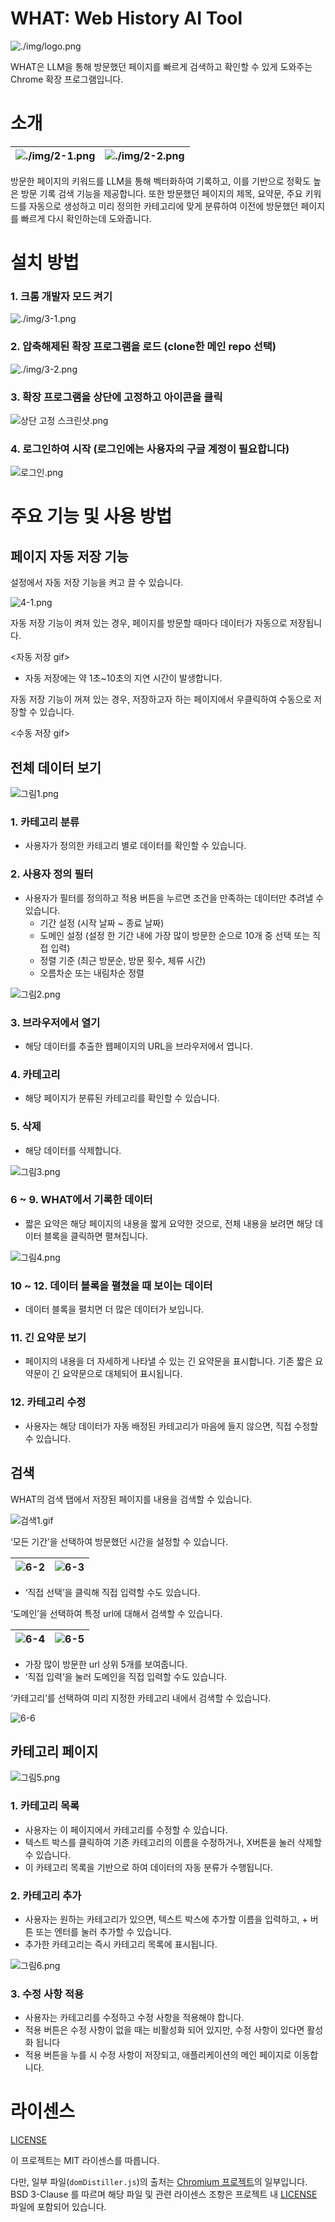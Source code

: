 # WHAT: Web History AI Tool

![./img/logo.png](./img/logo.png)

WHAT은 LLM을 통해 방문했던 페이지를 빠르게 검색하고 확인할 수 있게 도와주는 Chrome 확장 프로그램입니다. 

# 소개

![./img/2-1.png](./img/2-1.png) | ![./img/2-2.png](./img/2-2.png)
---|---|

방문한 페이지의 키워드를 LLM을 통해 벡터화하여 기록하고, 이를 기반으로 정확도 높은 방문 기록 검색 기능을 제공합니다. 또한 방문했던 페이지의 제목, 요약문, 주요 키워드를 자동으로 생성하고 미리 정의한 카테고리에 맞게 분류하여 이전에 방문했던 페이지를 빠르게 다시 확인하는데 도와줍니다.

# 설치 방법

### 1. 크롬 개발자 모드 켜기

![./img/3-1.png](./img/3-2.png)

### 2. 압축해제된 확장 프로그램을 로드 (clone한 메인 repo 선택)

![./img/3-2.png](./img/3-2.png)

### 3. 확장 프로그램을 상단에 고정하고 아이콘을 클릭

![상단 고정 스크린샷.png](https://prod-files-secure.s3.us-west-2.amazonaws.com/2b742df8-46ab-4276-a950-4cd1e4ed9f85/bfc79d29-8bff-439a-bfd1-720e4c5d6efe/%EC%83%81%EB%8B%A8_%EA%B3%A0%EC%A0%95_%EC%8A%A4%ED%81%AC%EB%A6%B0%EC%83%B7.png)

### 4. 로그인하여 시작 (로그인에는 사용자의 구글 계정이 필요합니다)

![로그인.png](https://prod-files-secure.s3.us-west-2.amazonaws.com/2b742df8-46ab-4276-a950-4cd1e4ed9f85/b95042c8-6157-4118-898d-cbcc2ffaab0c/%EB%A1%9C%EA%B7%B8%EC%9D%B8.png)

# 주요 기능 및 사용 방법

## 페이지 자동 저장 기능

설정에서 자동 저장 기능을 켜고 끌 수 있습니다.

![4-1.png](./img/4-1.png)

자동 저장 기능이 켜져 있는 경우, 페이지를 방문할 때마다 데이터가 자동으로 저장됩니다.

<자동 저장 gif>

- 자동 저장에는 약 1초~10초의 지연 시간이 발생합니다.

자동 저장 기능이 꺼져 있는 경우, 저장하고자 하는 페이지에서 우클릭하여 수동으로 저장할 수 있습니다.

<수동 저장 gif>

## 전체 데이터 보기

![그림1.png](https://prod-files-secure.s3.us-west-2.amazonaws.com/2b742df8-46ab-4276-a950-4cd1e4ed9f85/9d3c9b74-7ba9-4dbc-9135-a6b8438b821f/%EA%B7%B8%EB%A6%BC1.png)

### 1. 카테고리 분류

- 사용자가 정의한 카테고리 별로 데이터를 확인할 수 있습니다.

### 2. 사용자 정의 필터

- 사용자가 필터를 정의하고 적용 버튼을 누르면 조건을 만족하는 데이터만 추려낼 수 있습니다.
    - 기간 설정 (시작 날짜 ~ 종료 날짜)
    - 도메인 설정 (설정 한 기간 내에 가장 많이 방문한 순으로 10개 중 선택 또는 직접 입력)
    - 정렬 기준 (최근 방문순, 방문 횟수, 체류 시간)
    - 오름차순 또는 내림차순 정렬

![그림2.png](https://prod-files-secure.s3.us-west-2.amazonaws.com/2b742df8-46ab-4276-a950-4cd1e4ed9f85/b9bdc9be-01f3-459a-aa51-36a17bd65c0f/%EA%B7%B8%EB%A6%BC2.png)

### 3. 브라우저에서 열기

- 해당 데이터를 추출한 웹페이지의 URL을 브라우저에서 엽니다.

### 4. 카테고리

- 해당 페이지가 분류된 카테고리를 확인할 수 있습니다.

### 5. 삭제

- 해당 데이터를 삭제합니다.

![그림3.png](https://prod-files-secure.s3.us-west-2.amazonaws.com/2b742df8-46ab-4276-a950-4cd1e4ed9f85/4928c874-be9a-449b-bce5-11b185364bf0/%EA%B7%B8%EB%A6%BC3.png)

### 6 ~ 9. WHAT에서 기록한 데이터

- 짧은 요약은 해당 페이지의 내용을 짧게 요약한 것으로, 전체 내용을 보려면 해당 데이터 블록을 클릭하면 펼쳐집니다.

![그림4.png](https://prod-files-secure.s3.us-west-2.amazonaws.com/2b742df8-46ab-4276-a950-4cd1e4ed9f85/f73d49b2-c5fa-4789-a9cf-da4b2eac085b/%EA%B7%B8%EB%A6%BC4.png)

### 10 ~ 12. 데이터 블록을 펼쳤을 때 보이는 데이터

- 데이터 블록을 펼치면 더 많은 데이터가 보입니다.

### 11. 긴 요약문 보기

- 페이지의 내용을 더 자세하게 나타낼 수 있는 긴 요약문을 표시합니다. 기존 짧은 요약문이 긴 요약문으로 대체되어 표시됩니다.

### 12. 카테고리 수정

- 사용자는 해당 데이터가 자동 배정된 카테고리가 마음에 들지 않으면, 직접 수정할 수 있습니다.

## 검색

WHAT의 검색 탭에서 저장된 페이지를 내용을 검색할 수 있습니다.

![검색1.gif](./img/6-1.gif)

‘모든 기간’을 선택하여 방문했던 시간을 설정할 수 있습니다.

![6-2](./img/6-2.png) | ![6-3](./img/6-3.png)
---|---|

- ‘직접 선택’을 클릭해 직접 입력할 수도 있습니다.
    

‘도메인’을 선택하여 특정 url에 대해서 검색할 수 있습니다.

![6-4](./img/6-4.png) | ![6-5](./img/6-5.png)
---|---|
- 가장 많이 방문한 url 상위 5개를 보여줍니다.
- ‘직접 입력’을 눌러 도메인을 직접 입력할 수도 있습니다.

‘카테고리’를 선택하여 미리 지정한 카테고리 내에서 검색할 수 있습니다.

![6-6](./img/6-6.png)

## 카테고리 페이지

![그림5.png](https://prod-files-secure.s3.us-west-2.amazonaws.com/2b742df8-46ab-4276-a950-4cd1e4ed9f85/26290fa4-a903-439c-8026-b08669cc52ae/%EA%B7%B8%EB%A6%BC5.png)

### 1. 카테고리 목록

- 사용자는 이 페이지에서 카테고리를 수정할 수 있습니다.
- 텍스트 박스를 클릭하여 기존 카테고리의 이름을 수정하거나, X버튼을 눌러 삭제할 수 있습니다.
- 이 카테고리 목록을 기반으로 하여 데이터의 자동 분류가 수행됩니다.

### 2. 카테고리 추가

- 사용자는 원하는 카테고리가 있으면, 텍스트 박스에 추가할 이름을 입력하고, + 버튼 또는 엔터를 눌러 추가할 수 있습니다.
- 추가한 카테고리는 즉시 카테고리 목록에 표시됩니다.

![그림6.png](https://prod-files-secure.s3.us-west-2.amazonaws.com/2b742df8-46ab-4276-a950-4cd1e4ed9f85/d0090989-20eb-468a-b934-ab6fcde2fd8a/%EA%B7%B8%EB%A6%BC6.png)

### 3. 수정 사항 적용

- 사용자는 카테고리를 수정하고 수정 사항을 적용해야 합니다.
- 적용 버튼은 수정 사항이 없을 때는 비활성화 되어 있지만, 수정 사항이 있다면 활성화 됩니다
- 적용 버튼을 누를 시 수정 사항이 저장되고, 애플리케이션의 메인 페이지로 이동합니다.

# 라이센스

[LICENSE](./LICENSE)

이 프로젝트는 MIT 라이센스를 따릅니다.

다만, 일부 파일(`domDistiller.js`)의 출처는 [Chromium 프로젝트](https://www.chromium.org/)의 일부입니다. BSD 3-Clause 를 따르며 해당 파일 및 관련 라이센스 조항은 프로젝트 내 [LICENSE](./LICENSE) 파일에 포함되어 있습니다.
